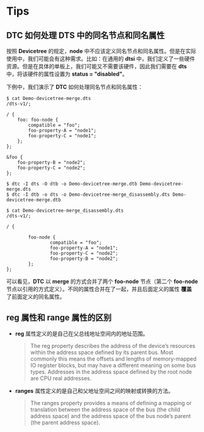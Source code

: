 # Tips

## **DTC** 如何处理 **DTS** 中的同名节点和同名属性

按照 **Devicetree** 的规定，**node** 中不应该定义同名节点和同名属性。但是在实际使用中，我们可能会有这种需求。比如：在通用的 **dtsi** 中，我们定义了一些硬件资源。但是在具体的单板上，我们可能又不需要该硬件，因此我们需要在 **dts** 中，将该硬件的属性设置为 **status = "disabled"**。

下例中，我们演示了 **DTC** 如何处理同名节点和同名属性：

```
$ cat Demo-devicetree-merge.dts
/dts-v1/;

/ {
    foo: foo-node {
        compatible = "foo";
        foo-property-A = "node1";
        foo-property-C = "node1";
    };
};

&foo {
    foo-property-B = "node2";
    foo-property-C = "node2";
};

$ dtc -I dts -O dtb -o Demo-devicetree-merge.dtb Demo-devicetree-merge.dts
$ dtc -I dtb -o dts -o Demo-devicetree-merge_disassembly.dts Demo-devicetree-merge.dtb

$ cat Demo-devicetree-merge_disassembly.dts
/dts-v1/;

/ {

        foo-node {
                compatible = "foo";
                foo-property-A = "node1";
                foo-property-C = "node2";
                foo-property-B = "node2";
        };
};
```

可以看见，**DTC** 以 **merge** 的方式合并了两个 **foo-node** 节点（第二个 **foo-node** 节点以引用的方式定义）。不同的属性合并在了一起，并且后面定义的属性 **覆盖** 了前面定义的同名属性。

## **reg** 属性和 **range** 属性的区别

 - **reg** 属性定义的是自己在父总线地址空间内的地址范围。

    > The reg property describes the address of the device’s resources within the address space defined by its parent bus. Most commonly this means the offsets and lengths of memory-mapped IO register blocks, but may have a different meaning on some bus types. Addresses in the address space defined by the root node are CPU real addresses.

 - **ranges** 属性定义的是自己和父地址空间之间的映射或转换的方法。

    > The ranges property provides a means of defining a mapping or translation between the address space of the bus (the child address space) and the address space of the bus node’s parent (the parent address space).

